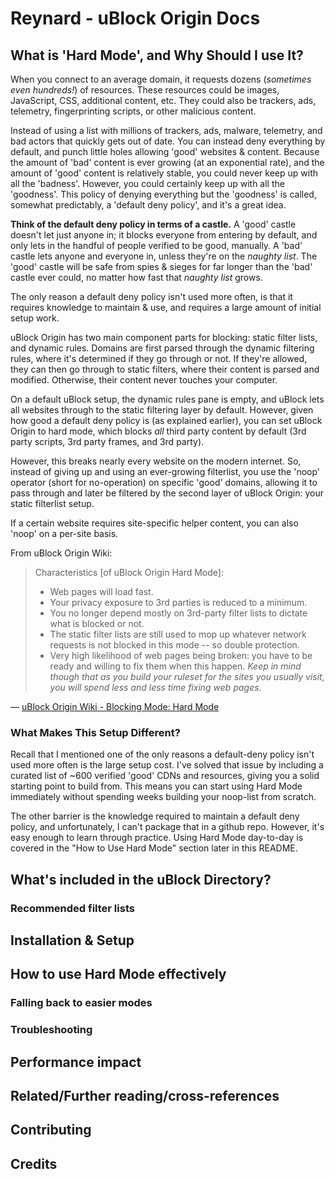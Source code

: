 # Reynard - uBlock Origin Docs 

## What is 'Hard Mode', and Why Should I use It?
When you connect to an average domain, it requests dozens (_sometimes even hundreds!_) of resources. These resources could be images, JavaScript, CSS, additional content, etc. They could also be trackers, ads, telemetry, fingerprinting scripts, or other malicious content.  

Instead of using a list with millions of trackers, ads, malware, telemetry, and bad actors that quickly gets out of date. You can instead deny everything by default, and punch little holes allowing 'good' websites & content. Because the amount of 'bad' content is ever growing (at an exponential rate), and the amount of 'good' content is relatively stable, you could never keep up with all the 'badness'. However, you could certainly keep up with all the 'goodness'. This policy of denying everything but the 'goodness' is called, somewhat predictably, a 'default deny policy', and it's a great idea.

**Think of the default deny policy in terms of a castle.** A 'good' castle doesn't let just anyone in; it blocks everyone from entering by default, and only lets in the handful of people verified to be good, manually. A 'bad' castle lets anyone and everyone in, unless they're on the _naughty list_. The 'good' castle will be safe from spies & sieges for far longer than the 'bad' castle ever could, no matter how fast that _naughty list_ grows. 

The only reason a default deny policy isn't used more often, is that it requires knowledge to maintain & use, and requires a large amount of initial setup work.

uBlock Origin has two main component parts for blocking: static filter lists, and dynamic rules. Domains are first parsed through the dynamic filtering rules, where it's determined if they go through or not. If they're allowed, they can then go through to static filters, where their content is parsed and modified. Otherwise, their content never touches your computer.  

On a default uBlock setup, the dynamic rules pane is empty, and  uBlock lets all websites through to the static filtering layer by default. However, given how good a default deny policy is (as explained earlier), you can set uBlock Origin to hard mode, which blocks *all* third party content by default (3rd party scripts, 3rd party frames, and 3rd party).  

However, this breaks nearly every website on the modern internet. So, instead of giving up and using an ever-growing filterlist, you use the 'noop' operator (short for no-operation) on specific 'good' domains, allowing it to pass through and later be filtered by the second layer of uBlock Origin: your static filterlist setup. 

If a certain website requires site-specific helper content, you can also 'noop' on a per-site basis.  

From uBlock Origin Wiki:
> Characteristics [of uBlock Origin Hard Mode]:
> * Web pages will load fast.
> * Your privacy exposure to 3rd parties is reduced to a minimum.
> * You no longer depend mostly on 3rd-party filter lists to dictate what is blocked or not.
> * The static filter lists are still used to mop up whatever network requests is not blocked in this mode -- so double protection.
> * Very high likelihood of web pages being broken: you have to be ready and willing to fix them when this happen.
> *Keep in mind though that as you build your ruleset for the sites you usually visit, you will spend less and less time fixing web pages.*  

— [uBlock Origin Wiki - Blocking Mode: Hard Mode](https://github.com/gorhill/ublock/wiki/Blocking-mode:-hard-mode)

### What Makes This Setup Different?

Recall that I mentioned one of the only reasons a default-deny policy isn't used more often is the large setup cost. I've solved that issue by including a curated list of ~600 verified 'good' CDNs and resources, giving you a solid starting point to build from. This means you can start using Hard Mode immediately without spending weeks building your noop-list from scratch.

The other barrier is the knowledge required to maintain a default deny policy, and unfortunately, I can't package that in a github repo. However, it's easy enough to learn through practice. Using Hard Mode day-to-day is covered in the "How to Use Hard Mode" section later in this README.

## What's included in the uBlock Directory?
### Recommended filter lists 

## Installation & Setup

## How to use Hard Mode effectively
### Falling back to easier modes 
### Troubleshooting 

## Performance impact 

## Related/Further reading/cross-references

## Contributing 

## Credits
